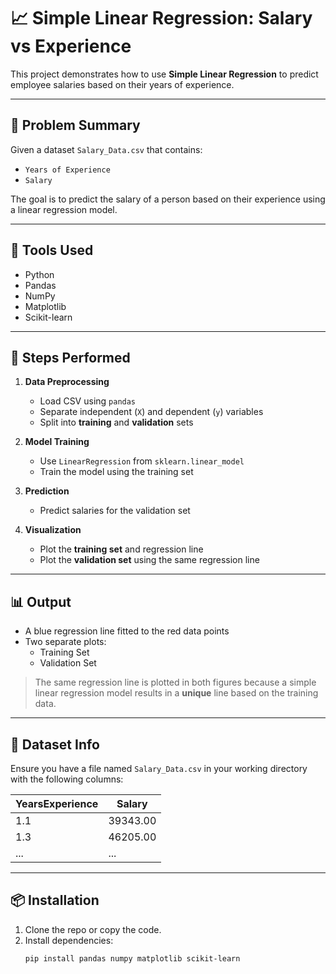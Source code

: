 # 📈 Simple Linear Regression: Salary vs Experience

This project demonstrates how to use **Simple Linear Regression** to predict employee salaries based on their years of experience.

---

## 🧠 Problem Summary

Given a dataset `Salary_Data.csv` that contains:
- `Years of Experience`
- `Salary`

The goal is to predict the salary of a person based on their experience using a linear regression model.

---

## 🔧 Tools Used

- Python
- Pandas
- NumPy
- Matplotlib
- Scikit-learn

---

## 🚀 Steps Performed

1. **Data Preprocessing**
   - Load CSV using `pandas`
   - Separate independent (`X`) and dependent (`y`) variables
   - Split into **training** and **validation** sets

2. **Model Training**
   - Use `LinearRegression` from `sklearn.linear_model`
   - Train the model using the training set

3. **Prediction**
   - Predict salaries for the validation set

4. **Visualization**
   - Plot the **training set** and regression line
   - Plot the **validation set** using the same regression line

---

## 📊 Output

- A blue regression line fitted to the red data points
- Two separate plots:
  - Training Set
  - Validation Set

> The same regression line is plotted in both figures because a simple linear regression model results in a **unique** line based on the training data.

---

## 📁 Dataset Info

Ensure you have a file named `Salary_Data.csv` in your working directory with the following columns:

| YearsExperience | Salary     |
|-----------------|------------|
| 1.1             | 39343.00   |
| 1.3             | 46205.00   |
| ...             | ...        |

---

## 📦 Installation

1. Clone the repo or copy the code.
2. Install dependencies:
   ```bash
   pip install pandas numpy matplotlib scikit-learn

